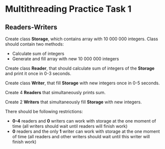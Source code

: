 Multithreading Practice Task 1
===============

Readers-Writers
---------------

Create class **Storage**, which contains array with 10 000 000 integers.
Class should contain two methods: 
* Calculate sum of integers
* Generate and fill array with new 10 000 000 integers 

Create class **Reader**, that should calculate sum of integers of the **Storage** and print it once in 0-3 seconds.

Create class **Writer**, that fill **Storage** with new integers once in 0-5 seconds.

Create 4 **Readers** that simultaneously prints sum.

Create 2 **Writers** that simultaneously fill **Storage** with new integers.

There should be following restrictions:
* **0-4** readers and **0** writers can work with storage at the one moment of time (all writers should wait until readers will finish work)
* **0** readers and the only **1** writer can work with storage at the one moment of time (all readers and other writers should wait until this writer will finish work)

